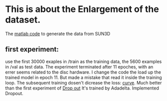 # This is about the Enlargement of the dataset.

The [matlab code](./generateDATA.m) to generate the data from SUN3D

## first experiment:
use the first 30000 exaples in /train as the training data, the 5600 examples in /val as test data.
The experiment terminated after 11 epoches, with an errer seems related to the disc hardware.
I change the code the load up the trained model in epoch 11. But made a mistake that read it inside the training loop. The subsequent training dosen't dicrease the loss: [curve](./figure_1.png). Much better than the first experiment of [Drop out](../Drop_out/figure_1.png)
It's trained by Adadelta. Implemented Dropout.
